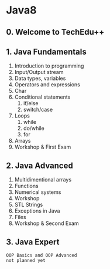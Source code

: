 # Java8

## 0. Welcome to TechEdu++

## 1. Java Fundamentals
1. Introduction to programming
2. Input/Output stream
3. Data types, variables
4. Operators and expressions
5. Char
6. Conditional statements
	1. if/else
	2. switch/case
7. Loops
	1. while
	2. do/while
	3. for
8. Arrays
9. Workshop & First Exam

## 2. Java Advanced
1. Multidimentional arrays
2. Functions
3. Numerical systems
4. Workshop
5. STL Strings
6. Exceptions in Java
7. Files
8. Workshop & Second Exam

## 3. Java Expert
	OOP Basics and OOP Advanced
	not planned yet
